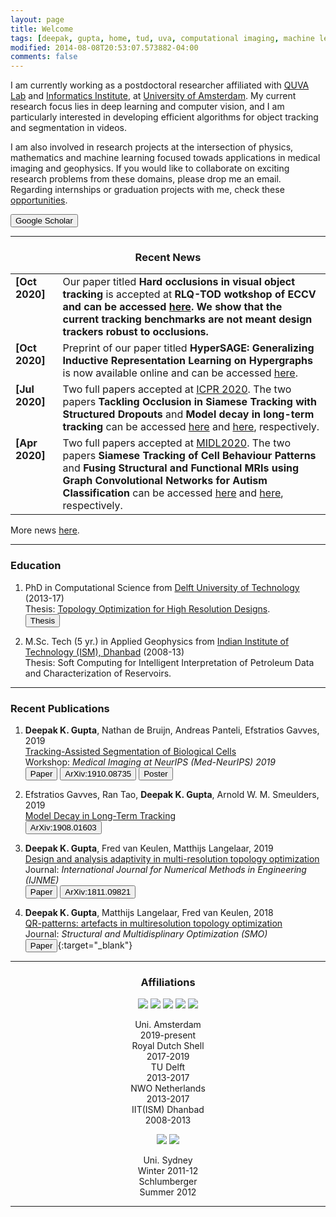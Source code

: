 ```yaml
---
layout: page
title: Welcome
tags: [deepak, gupta, home, tud, uva, computational imaging, machine learning, seismic geophysics, graduate]
modified: 2014-08-08T20:53:07.573882-04:00
comments: false
---
```

I am currently working as a postdoctoral researcher affiliated with [QUVA Lab](https://ivi.fnwi.uva.nl/quva/) and [Informatics Institute](https://ivi.uva.nl/), at [University of Amsterdam](https://www.uva.nl/en). My current research focus lies in deep learning and computer vision, and I am particularly interested in developing efficient algorithms for object tracking and segmentation in videos. 

I am also involved in research projects at the intersection of physics, mathematics and machine learning focused towads applications in medical imaging and geophysics. If you would like to collaborate on exciting research problems from these domains, please drop me an email. Regarding internships or graduation projects with me, check these [opportunities](https://dkgupta90.github.io/opportunities/).

[<button type="button" class="btn btn-info">Google Scholar</button>](https://scholar.google.co.in/citations?user=Nsxpe_kAAAAJ&hl=en)

----

<h3 align="center">Recent News</h3>
<table>
    <col width="15%">
    <col width="85%">
    <tr>
        <td valign="top"><strong>[Oct 2020]</strong></td>
        <td>Our paper titled <b>Hard occlusions in visual object tracking</b> is accepted at <b>RLQ-TOD wotkshop of ECCV</> and can be accessed <a href="https://link.springer.com/chapter/10.1007/978-3-030-68238-5_22">here</a>. We show that the current tracking benchmarks are not meant design trackers robust to occlusions.</td>
    </tr>
    <tr>
        <td valign="top"><strong>[Oct 2020]</strong></td>
        <td>Preprint of our paper titled <b>HyperSAGE: Generalizing Inductive Representation Learning on Hypergraphs </b> is now available online and can be accessed  <a href="https://arxiv.org/abs/2010.04558">here</a>. </td>
    </tr>    
    <tr>
        <td valign="top"><strong>[Jul 2020]</strong></td>
        <td>Two full papers accepted at <a href="https://www.micc.unifi.it/icpr2020/">ICPR 2020</a>. The two papers <b>Tackling Occlusion in Siamese Tracking with Structured Dropouts
</b> and <b>Model decay in long-term tracking</b> can be accessed <a href = "https://arxiv.org/abs/2006.16571">here</a>  and <a href = "https://arxiv.org/abs/1908.01603">here</a>, respectively.</td>
    </tr>    
    <tr>
        <td valign="top"><strong>[Apr 2020]</strong></td>
        <td>Two full papers accepted at <a href="https://2020.midl.io">MIDL2020</a>. The two papers <b>Siamese Tracking of Cell Behaviour Patterns</b> and <b>Fusing Structural and Functional MRIs using Graph Convolutional Networks for Autism Classification</b> can be accessed <a href = "https://openreview.net/forum?id=V3ZrDLgNgu">here</a>  and <a href = "https://openreview.net/forum?id=EKu4FU5s4">here</a>, respectively.</td>
    </tr>
</table>
More news <a href='https://dkgupta90.github.io/news/'>here</a>.

----
### Education
1. PhD in Computational Science from <a href='https://www.tudelft.nl/en/'>Delft University of Technology</a> (2013-17)  
Thesis: [Topology Optimization for High Resolution Designs](https://repository.tudelft.nl/islandora/object/uuid:51dde3f6-2a38-47a0-b719-420ff74ded5d?collection=research).  
[<button type="button" class="btn btn-info">Thesis</button>](https://repository.tudelft.nl/islandora/object/uuid:51dde3f6-2a38-47a0-b719-420ff74ded5d?collection=research)

2. M.Sc. Tech (5 yr.) in Applied Geophysics from <a href=''>Indian Institute of Technology (ISM), Dhanbad</a> (2008-13)  
Thesis: Soft Computing for Intelligent Interpretation of Petroleum Data and Characterization of Reservoirs.

----

### Recent Publications
1. <b>Deepak K. Gupta</b>, Nathan de Bruijn, Andreas Panteli, Efstratios Gavves, 2019  
[Tracking-Assisted Segmentation of Biological Cells](https://profs.etsmtl.ca/hlombaert/public/medneurips2019/85_CameraReadySubmission_nips_2018.pdf)<br>
Workshop: *Medical Imaging at NeurIPS (Med-NeurIPS) 2019*    
[<button type="button" class="btn btn-info">Paper</button>](https://profs.etsmtl.ca/hlombaert/public/medneurips2019/85_CameraReadySubmission_nips_2018.pdf)
[<button type="button" class="btn btn-info">ArXiv:1910.08735</button>](https://arxiv.org/abs/1910.08735)
[<button type="button" class="btn btn-info">Poster</button>](/posters/Med-Neurips2019.pdf)

1. Efstratios Gavves, Ran Tao, <b>Deepak K. Gupta</b>, Arnold W. M. Smeulders, 2019  
[Model Decay in Long-Term Tracking](https://arxiv.org/abs/1908.01603)  
[<button type="button" class="btn btn-info">ArXiv:1908.01603</button>](https://arxiv.org/abs/1908.01603)

2. <b>Deepak K. Gupta</b>, Fred van Keulen, Matthijs Langelaar, 2019  
[Design and analysis adaptivity in multi-resolution topology optimization](https://onlinelibrary.wiley.com/doi/pdf/10.1002/nme.6217)<br>
Journal: *International Journal for Numerical Methods in Engineering (IJNME)*   
[<button type="button" class="btn btn-info">Paper</button>](https://onlinelibrary.wiley.com/doi/pdf/10.1002/nme.6217)
[<button type="button" class="btn btn-info">ArXiv:1811.09821</button>](https://arxiv.org/abs/1811.09821)

3. <b>Deepak K. Gupta</b>, Matthijs Langelaar, Fred van Keulen, 2018  
[QR-patterns: artefacts in multiresolution topology optimization](https://link.springer.com/article/10.1007/s00158-018-2048-6)  
Journal: *Structural and Multidisplinary Optimization (SMO)*  
[<button type="button" class="btn btn-info">Paper</button>](https://link.springer.com/content/pdf/10.1007%2Fs00158-018-2048-6.pdf){:target="_blank"} 

----

<h3 align="center">Affiliations</h3>
<figure align="center" class="affils">
    <a href="https://www.uva.nl/"><img src="/images/uva-logo.png"></a>
    <a href="https://www.shell.com/"><img src="/images/shell_logo-min.png"></a>
    <a href="https://www.tudelft.nl/"><img src="/images/tud-logo.png"></a>
    <a href="https://www.nwo.nl/"><img src="/images/nwo-logo.png"></a>
    <a href="http://www.iitism.ac.in/"><img src="/images/iitism.png"></a>
</figure>

<figure align="center" class="affils">
    <figcaption>Uni. Amsterdam<br>2019-present</figcaption>
    <figcaption>Royal Dutch Shell<br>2017-2019</figcaption>
    <figcaption>TU Delft<br>2013-2017</figcaption>
    <figcaption>NWO Netherlands<br>2013-2017</figcaption>
    <figcaption>IIT(ISM) Dhanbad<br>2008-2013</figcaption>
</figure>

<figure align="center" class="affils">
    <a href="https://sydney.edu.au"><img src="/images/usydney-logo.png"></a>
    <a href="https://www.software.slb.com"><img src="/images/slb-logo.png"></a>
</figure>

<figure align="center" class="affils">
    <figcaption>Uni. Sydney<br>Winter 2011-12</figcaption>
    <figcaption>Schlumberger<br>Summer 2012</figcaption>
</figure>

----
